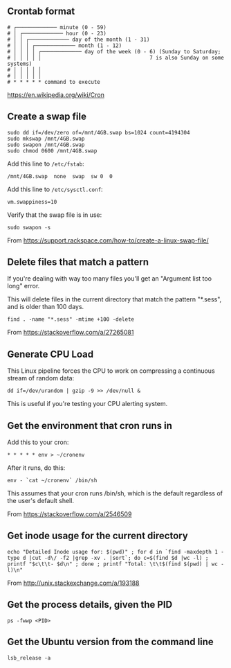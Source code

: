 ## Crontab format

```
# ┌───────────── minute (0 - 59)
# │ ┌───────────── hour (0 - 23)
# │ │ ┌───────────── day of the month (1 - 31)
# │ │ │ ┌───────────── month (1 - 12)
# │ │ │ │ ┌───────────── day of the week (0 - 6) (Sunday to Saturday;
# │ │ │ │ │                                   7 is also Sunday on some systems)
# │ │ │ │ │
# │ │ │ │ │
# * * * * * command to execute
```

https://en.wikipedia.org/wiki/Cron

## Create a swap file

```
sudo dd if=/dev/zero of=/mnt/4GB.swap bs=1024 count=4194304
sudo mkswap /mnt/4GB.swap
sudo swapon /mnt/4GB.swap
sudo chmod 0600 /mnt/4GB.swap
```

Add this line to `/etc/fstab`:

```
/mnt/4GB.swap  none  swap  sw 0  0
```

Add this line to `/etc/sysctl.conf`:

```
vm.swappiness=10
```

Verify that the swap file is in use:

```
sudo swapon -s
```

From https://support.rackspace.com/how-to/create-a-linux-swap-file/

## Delete files that match a pattern

If you're dealing with way too many files you'll get an "Argument list too long" error.

This will delete files in the current directory that match the pattern "*.sess", and is older than 100 days.

```
find . -name "*.sess" -mtime +100 -delete
```

From https://stackoverflow.com/a/27265081

## Generate CPU Load

This Linux pipeline forces the CPU to work on compressing a continuous stream of random data:

```
dd if=/dev/urandom | gzip -9 >> /dev/null &
```

This is useful if you're testing your CPU alerting system.

## Get the environment that cron runs in

Add this to your cron:

```
* * * * * env > ~/cronenv
```

After it runs, do this:

```
env - `cat ~/cronenv` /bin/sh
```

This assumes that your cron runs /bin/sh, which is the default regardless of the user's default shell.

From https://stackoverflow.com/a/2546509

## Get inode usage for the current directory

```
echo "Detailed Inode usage for: $(pwd)" ; for d in `find -maxdepth 1 -type d |cut -d\/ -f2 |grep -xv . |sort`; do c=$(find $d |wc -l) ; printf "$c\t\t- $d\n" ; done ; printf "Total: \t\t$(find $(pwd) | wc -l)\n"
```

From http://unix.stackexchange.com/a/193188

## Get the process details, given the PID

```
ps -fwwp <PID>
```

## Get the Ubuntu version from the command line

```
lsb_release -a
```
